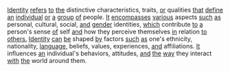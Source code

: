 [Identity](./identity.md) [refers](./refers.md) [to](./to.md) [the](./the.md) distinctive characteristics, traits, [or](./or.md) qualities [that](./that.md) [define](./define.md) [an](./an.md) [individual](./individual.md) [or](./or.md) [a](./a.md) [group](./group.md) [of](./of.md) people. [It](./it.md) [encompasses](./encompasses.md) [various](./various.md) aspects [such](./such.md) [as](./as.md) personal, cultural, social, [and](./and.md) [gender](./gender.md) identities, [which](./which.md) contribute [to](./to.md) [a](./a.md) person's sense [of](./of.md) self [and](./and.md) how they perceive themselves [in](./in.md) relation [to](./to.md) [others.](./others.md) [Identity](./identity.md) [can](./can.md) [be](./be.md) shaped [by](./by.md) factors [such](./such.md) [as](./as.md) one's ethnicity, nationality, [language,](./language.md) beliefs, values, experiences, [and](./and.md) affiliations. [It](./it.md) influences [an](./an.md) individual's behaviors, attitudes, [and](./and.md) [the](./the.md) [way](./way.md) they interact [with](./with.md) [the](./the.md) world around them.